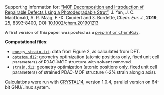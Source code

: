 Supporting information for: [“MOF Decomposition and Introduction of Repairable Defects Using a Photodegradable Strut”](https://doi.org/10.1002/chem.201901213), J. Yan, J. C. MacDonald, A. R. Maag, F.-X. Coudert and S. Burdette,  _Chem. Eur. J._, **2019**, 25, 8393–8400, DOI: [10.1002/chem.201901213](https://doi.org/10.1002/chem.201901213)


A first version of this paper was posted as a [preprint on chemRxiv](https://doi.org/10.26434/chemrxiv.7081151.v1).

**Computational files:**
- [`energy_strain.txt`](energy_strain.txt): data from Figure 2, as calculated from DFT.
- [`optatom.d12`](optatom.d12): geometry optimization (atomic positions only, fixed unit cell parameters) of PDAC-MOF structure with solvent removed.
- [`strain.d12`](strain.d12): geometry optimization (atomic positions only, fixed unit cell parameters) of strained PDAC-MOF structure (–2% strain along _a_ axis).

Calculations were run with [CRYSTAL14](http://www.crystal.unito.it/), version 1.0.4, parallel version on 64-bit GNU/Linux system.
